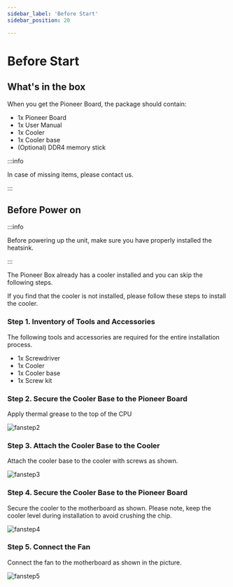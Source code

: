 ```yaml
---
sidebar_label: 'Before Start'
sidebar_position: 20

---
```


# Before Start

## What's in the box

When you get the Pioneer Board, the package should contain:

- 1x Pioneer Board
- 1x User Manual
- 1x Cooler
- 1x Cooler base
- (Optional) DDR4 memory stick

:::info

In case of missing items, please contact us.

:::

## Before Power on

:::info

Before powering up the unit, make sure you have properly installed the heatsink.

:::

The Pioneer Box already has a cooler installed and you can skip the following steps.

If you find that the cooler is not installed, please follow these steps to install the cooler.  

### Step 1. Inventory of Tools and Accessories

The following tools and accessories are required for the entire installation process.

- 1x Screwdriver
- 1x Cooler
- 1x Cooler base
- 1x Screw kit  

### Step 2. Secure the Cooler Base to the Pioneer Board

Apply thermal grease to the top of the CPU

![fanstep2](/docs/pioneer/fanstep2.webp)

### Step 3. Attach the Cooler Base to the Cooler

Attach the cooler base to the cooler with screws as shown.

![fanstep3](/docs/pioneer/fanstep3.webp)

### Step 4. Secure the Cooler Base to the Pioneer Board

Secure the cooler to the motherboard as shown. Please note, keep the cooler level during installation to avoid crushing the chip.

![fanstep4](/docs/pioneer/fanstep4.webp)

### Step 5. Connect the Fan

Connect the fan to the motherboard as shown in the picture.

![fanstep5](/docs/pioneer/fanstep5.webp)
